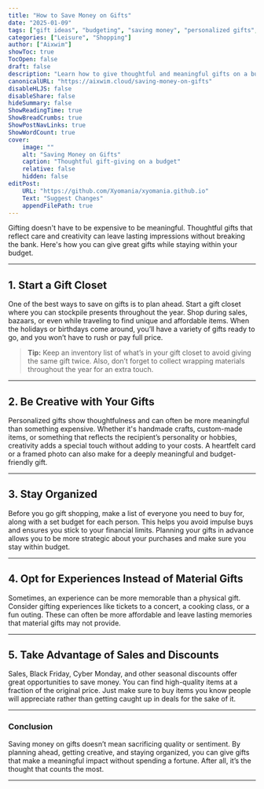 ```yaml
---
title: "How to Save Money on Gifts"
date: "2025-01-09"
tags: ["gift ideas", "budgeting", "saving money", "personalized gifts", "holiday shopping"]
categories: ["Leisure", "Shopping"]
author: ["Aixwim"]
showToc: true
TocOpen: false
draft: false
description: "Learn how to give thoughtful and meaningful gifts on a budget without compromising quality or sentiment."
canonicalURL: "https://aixwim.cloud/saving-money-on-gifts"
disableHLJS: false
disableShare: false
hideSummary: false
ShowReadingTime: true
ShowBreadCrumbs: true
ShowPostNavLinks: true
ShowWordCount: true
cover:
    image: ""
    alt: "Saving Money on Gifts"
    caption: "Thoughtful gift-giving on a budget"
    relative: false
    hidden: false
editPost:
    URL: "https://github.com/Xyomania/xyomania.github.io"
    Text: "Suggest Changes"
    appendFilePath: true
---
```


Gifting doesn't have to be expensive to be meaningful. Thoughtful gifts that reflect care and creativity can leave lasting impressions without breaking the bank. Here's how you can give great gifts while staying within your budget.

---

## 1. **Start a Gift Closet**

One of the best ways to save on gifts is to plan ahead. Start a gift closet where you can stockpile presents throughout the year. Shop during sales, bazaars, or even while traveling to find unique and affordable items. When the holidays or birthdays come around, you’ll have a variety of gifts ready to go, and you won’t have to rush or pay full price.

> **Tip:** Keep an inventory list of what’s in your gift closet to avoid giving the same gift twice. Also, don’t forget to collect wrapping materials throughout the year for an extra touch.

---

## 2. **Be Creative with Your Gifts**

Personalized gifts show thoughtfulness and can often be more meaningful than something expensive. Whether it's handmade crafts, custom-made items, or something that reflects the recipient’s personality or hobbies, creativity adds a special touch without adding to your costs. A heartfelt card or a framed photo can also make for a deeply meaningful and budget-friendly gift.

---

## 3. **Stay Organized**

Before you go gift shopping, make a list of everyone you need to buy for, along with a set budget for each person. This helps you avoid impulse buys and ensures you stick to your financial limits. Planning your gifts in advance allows you to be more strategic about your purchases and make sure you stay within budget.

---

## 4. **Opt for Experiences Instead of Material Gifts**

Sometimes, an experience can be more memorable than a physical gift. Consider gifting experiences like tickets to a concert, a cooking class, or a fun outing. These can often be more affordable and leave lasting memories that material gifts may not provide.

---

## 5. **Take Advantage of Sales and Discounts**

Sales, Black Friday, Cyber Monday, and other seasonal discounts offer great opportunities to save money. You can find high-quality items at a fraction of the original price. Just make sure to buy items you know people will appreciate rather than getting caught up in deals for the sake of it.

---

### Conclusion

Saving money on gifts doesn’t mean sacrificing quality or sentiment. By planning ahead, getting creative, and staying organized, you can give gifts that make a meaningful impact without spending a fortune. After all, it’s the thought that counts the most.

---
